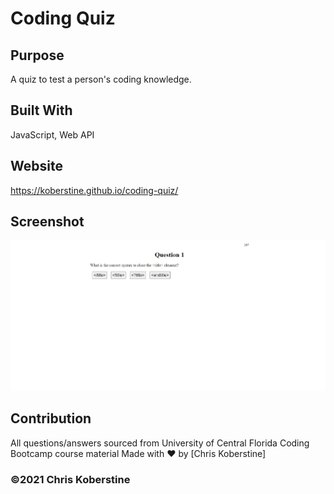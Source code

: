 # Coding Quiz

## Purpose
A quiz to test a person's coding knowledge. 

## Built With
JavaScript, Web API

## Website
https://koberstine.github.io/coding-quiz/

## Screenshot
![](https://github.com/koberstine/coding-quiz/blob/main/screenshot.jpg)

## Contribution
All questions/answers sourced from University of Central Florida Coding Bootcamp course material
Made with ❤️ by [Chris Koberstine]

### ©️2021 Chris Koberstine
